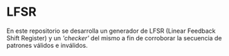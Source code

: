 # LFSR

En este repositorio se desarrolla un generador de LFSR (Linear Feedback Shift Register) y un _'checker'_ del mismo a fin de corroborar la secuencia de patrones válidos e inválidos.
